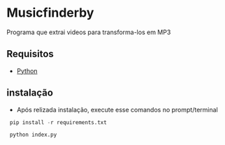 # Musicfinderby

Programa que extrai videos para transforma-los em MP3

## Requisitos

- [Python](https://www.python.org/ftp/python/3.8.2/python-3.8.2.exe)

## instalação 

 - Após relizada instalação, execute esse comandos no prompt/terminal
 
 ```python
  pip install -r requirements.txt
 ```
 ```python
  python index.py
 ```
